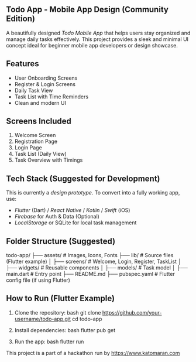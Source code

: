 ## Todo App - Mobile App Design (Community Edition)

A beautifully designed *Todo Mobile App* that helps users stay organized and manage daily tasks effectively. This project provides a sleek and minimal UI concept ideal for beginner mobile app developers or design showcase.

##  Features

- User Onboarding Screens
- Register & Login Screens
- Daily Task View
- Task List with Time Reminders
- Clean and modern UI

##  Screens Included

1. Welcome Screen
2. Registration Page
3. Login Page
4. Task List (Daily View)
5. Task Overview with Timings

## Tech Stack (Suggested for Development)

This is currently a *design prototype*. To convert into a fully working app, use:

- *Flutter* (Dart) / *React Native* / *Kotlin* / *Swift* (iOS)
- *Firebase* for Auth & Data (Optional)
- *LocalStorage* or SQLite for local task management

##  Folder Structure (Suggested)


todo-app/
├── assets/             # Images, Icons, Fonts
├── lib/                # Source files (Flutter example)
│   ├── screens/        # Welcome, Login, Register, TaskList
│   ├── widgets/        # Reusable components
│   ├── models/         # Task model
│   ├── main.dart       # Entry point
├── README.md
├── pubspec.yaml        # Flutter config file (if using Flutter)


##  How to Run (Flutter Example)

1. Clone the repository:
   bash
   git clone https://github.com/your-username/todo-app.git
   cd todo-app
   

2. Install dependencies:
   bash
   flutter pub get
   

3. Run the app:
   bash
   flutter run
   

This project is a part of a hackathon run by https://www.katomaran.com
